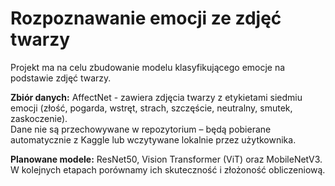 # Rozpoznawanie emocji ze zdjęć twarzy

Projekt ma na celu zbudowanie modelu klasyfikującego emocje na podstawie zdjęć twarzy.

**Zbiór danych:** AffectNet - zawiera zdjęcia twarzy z etykietami siedmiu emocji (złość, pogarda, wstręt, strach, szczęście, neutralny, smutek, zaskoczenie).  
Dane nie są przechowywane w repozytorium – będą pobierane automatycznie z Kaggle lub wczytywane lokalnie przez użytkownika.

**Planowane modele:** ResNet50, Vision Transformer (ViT) oraz MobileNetV3.  
W kolejnych etapach porównamy ich skuteczność i złożoność obliczeniową.
